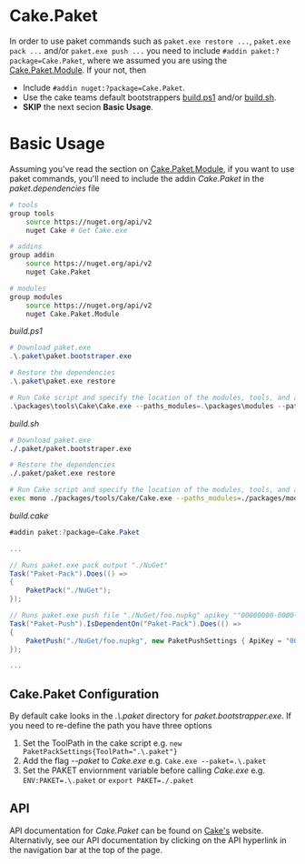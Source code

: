 # Cake.Paket

In order to use paket commands such as `paket.exe restore ...`, `paket.exe pack ...` and/or `paket.exe push ...` you need to include `#addin paket:?package=Cake.Paket`, where we assumed you are using the [Cake.Paket.Module](Cake.Paket.Module.md). If your not, then

* Include `#addin nuget:?package=Cake.Paket`.
* Use the cake teams default bootstrappers [build.ps1](https://github.com/cake-build/example/blob/master/build.ps1) and/or [build.sh](https://github.com/cake-build/example/blob/master/build.sh).
* **SKIP** the next secion **Basic Usage**.

# Basic Usage

Assuming you've read the section on [Cake.Paket.Module](Cake.Paket.Module.md), if you want to use paket commands, you'll need to include the addin *Cake.Paket* in the *paket.dependencies* file

```bash
# tools
group tools
    source https://nuget.org/api/v2
    nuget Cake # Get Cake.exe

# addins
group addin
    source https://nuget.org/api/v2
    nuget Cake.Paket

# modules
group modules
    source https://nuget.org/api/v2
    nuget Cake.Paket.Module
```

*build.ps1*
```powershell
# Download paket.exe
.\.paket\paket.bootstraper.exe

# Restore the dependencies
.\.paket\paket.exe restore

# Run Cake script and specify the location of the modules, tools, and addins directory
.\packages\tools\Cake\Cake.exe --paths_modules=.\packages\modules --paths_tools=.\packages\tools --paths_addins=.\packages\addins
```

*build.sh*
```bash
# Download paket.exe
./.paket/paket.bootstraper.exe

# Restore the dependencies
./.paket/paket.exe restore

# Run Cake script and specify the location of the modules, tools, and addins directory
exec mono ./packages/tools/Cake/Cake.exe --paths_modules=./packages/modules --paths_tools=./packages/tools --paths_addins=./packages/addins
```

*build.cake*
```csharp
#addin paket:?package=Cake.Paket

...

// Runs paket.exe pack output "./NuGet"
Task("Paket-Pack").Does(() =>
{
    PaketPack("./NuGet");
});

// Runs paket.exe push file "./NuGet/foo.nupkg" apikey ""00000000-0000-0000-0000-000000000000"
Task("Paket-Push").IsDependentOn("Paket-Pack").Does(() =>
{
    PaketPush("./NuGet/foo.nupkg", new PaketPushSettings { ApiKey = "00000000-0000-0000-0000-000000000000" });
});

...
```

## Cake.Paket Configuration

By default cake looks in the *.\\.paket* directory for *paket.bootstrapper.exe*. If you need to re-define the path you have three options

1. Set the ToolPath in the cake script e.g. `new PaketPackSettings{ToolPath=".\.paket"}`
2. Add the flag *--paket* to *Cake.exe* e.g. `Cake.exe --paket=.\.paket`
3. Set the PAKET enviornment variable before calling *Cake.exe* e.g. `ENV:PAKET=.\.paket` or `export PAKET=./.paket`

## API

API documentation for *Cake.Paket* can be found on [Cake's](http://cakebuild.net/) website. Alternativly, see our API documentation by clicking on the API hyperlink in the navigation bar at the top of the page.
